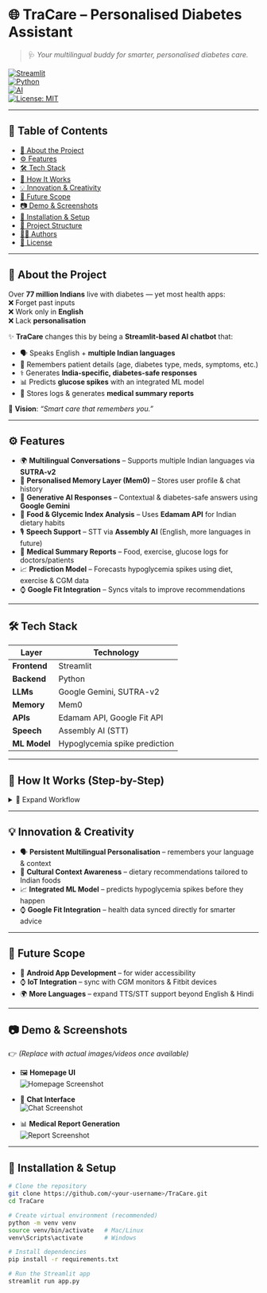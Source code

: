 # 🌐 TraCare – Personalised Diabetes Assistant  

> 🩺 *Your multilingual buddy for smarter, personalised diabetes care.*  

[![Streamlit](https://img.shields.io/badge/Frontend-Streamlit-red?logo=streamlit)]()  
[![Python](https://img.shields.io/badge/Backend-Python-blue?logo=python)]()  
[![AI](https://img.shields.io/badge/AI-Google%20Gemini-green?logo=google)]()  
[![License: MIT](https://img.shields.io/badge/License-MIT-yellow.svg)](LICENSE)  

---

## 📖 Table of Contents  
- [🚀 About the Project](#-about-the-project)  
- [⚙️ Features](#️-features)  
- [🛠️ Tech Stack](#️-tech-stack)  
- [🔄 How It Works](#-how-it-works-step-by-step)  
- [💡 Innovation & Creativity](#-innovation--creativity)  
- [🔮 Future Scope](#-future-scope)  
- [📷 Demo & Screenshots](#-demo--screenshots)  
- [📌 Installation & Setup](#-installation--setup)  
- [📂 Project Structure](#-project-structure)  
- [👨‍⚕️ Authors](#-authors)  
- [📜 License](#-license)  

---

## 🚀 About the Project  

Over **77 million Indians** live with diabetes — yet most health apps:  
❌ Forget past inputs  
❌ Work only in **English**  
❌ Lack **personalisation**  

✨ **TraCare** changes this by being a **Streamlit-based AI chatbot** that:  
- 🗣️ Speaks English + **multiple Indian languages**  
- 🧠 Remembers patient details (age, diabetes type, meds, symptoms, etc.)  
- ⚕️ Generates **India-specific, diabetes-safe responses**  
- 📊 Predicts **glucose spikes** with an integrated ML model  
- 📑 Stores logs & generates **medical summary reports**  

💬 **Vision**: *“Smart care that remembers you.”*  

---

## ⚙️ Features  

- 🌍 **Multilingual Conversations** – Supports multiple Indian languages via **SUTRA-v2**  
- 🧠 **Personalised Memory Layer (Mem0)** – Stores user profile & chat history  
- 🤖 **Generative AI Responses** – Contextual & diabetes-safe answers using **Google Gemini**  
- 🍛 **Food & Glycemic Index Analysis** – Uses **Edamam API** for Indian dietary habits  
- 🎙️ **Speech Support** – STT via **Assembly AI** (English, more languages in future)  
- 📑 **Medical Summary Reports** – Food, exercise, glucose logs for doctors/patients  
- 📈 **Prediction Model** – Forecasts hypoglycemia spikes using diet, exercise & CGM data  
- ⌚ **Google Fit Integration** – Syncs vitals to improve recommendations  

---

## 🛠️ Tech Stack  

| Layer        | Technology |
|--------------|------------|
| **Frontend** | Streamlit |
| **Backend**  | Python |
| **LLMs**     | Google Gemini, SUTRA-v2 |
| **Memory**   | Mem0 |
| **APIs**     | Edamam API, Google Fit API |
| **Speech**   | Assembly AI (STT) |
| **ML Model** | Hypoglycemia spike prediction |

---

## 🔄 How It Works (Step-by-Step)  

<details>
<summary>📝 Expand Workflow</summary>  

1️⃣ Enter **SUTRA & Mem0 API keys**  
2️⃣ Choose preferred **language**  
3️⃣ If **new user** → collects diabetes details (age, type, medication, lifestyle) → stores in Mem0  
4️⃣ Each query is **translated (if needed)** → processed → logged  
5️⃣ **Gemini** generates diabetes-safe responses  
6️⃣ Responses are **translated back** (if needed) and displayed in UI  
7️⃣ Past conversations & health data are stored for **future recall**  
8️⃣ Voice model converts response text → **audio playback**  
9️⃣ Reports generated on **food, exercise, glucose values, and vitals**  

</details>  

---

## 💡 Innovation & Creativity  

- 🗣️ **Persistent Multilingual Personalisation** – remembers your language & context  
- 🍛 **Cultural Context Awareness** – dietary recommendations tailored to Indian foods  
- 📈 **Integrated ML Model** – predicts hypoglycemia spikes before they happen  
- ⌚ **Google Fit Integration** – health data synced directly for smarter advice  

---

## 🔮 Future Scope  

- 📱 **Android App Development** – for wider accessibility  
- ⌚ **IoT Integration** – sync with CGM monitors & Fitbit devices  
- 🌍 **More Languages** – expand TTS/STT support beyond English & Hindi  

---

## 📷 Demo & Screenshots  

👉 *(Replace with actual images/videos once available)*  

- 🖼️ **Homepage UI**  
![Homepage Screenshot](docs/screenshots/home.png)  

- 💬 **Chat Interface**  
![Chat Screenshot](docs/screenshots/chat.png)  

- 📊 **Medical Report Generation**  
![Report Screenshot](docs/screenshots/report.png)  

---

## 📌 Installation & Setup  

```bash
# Clone the repository
git clone https://github.com/<your-username>/TraCare.git
cd TraCare

# Create virtual environment (recommended)
python -m venv venv
source venv/bin/activate   # Mac/Linux
venv\Scripts\activate      # Windows

# Install dependencies
pip install -r requirements.txt

# Run the Streamlit app
streamlit run app.py
